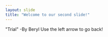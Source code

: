 ```yaml
---
layout: slide
title: "Welcome to our second slide!"
---
```

"Trial" -By Beryl
Use the left arrow to go back!
